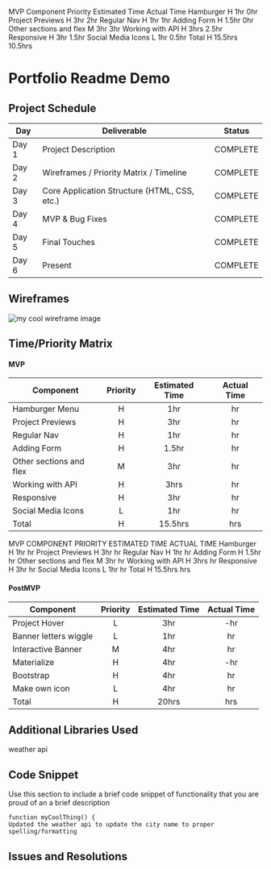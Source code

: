 MVP
Component				Priority	Estimated Time	Actual Time
Hamburger				H			1hr				0hr
Project Previews		H			3hr				2hr
Regular Nav				H			1hr				1hr
Adding Form				H			1.5hr			0hr
Other sections and flex	M			3hr				3hr
Working with API		H			3hrs			2.5hr
Responsive				H			3hr				1.5hr
Social Media Icons		L			1hr				0.5hr
Total					H			15.5hrs			10.5hrs


# Portfolio Readme Demo


## Project Schedule

|  Day | Deliverable | Status
|---|---| ---|
|Day 1| Project Description | COMPLETE
|Day 2| Wireframes / Priority Matrix / Timeline | COMPLETE
|Day 3| Core Application Structure (HTML, CSS, etc.) | COMPLETE
|Day 4| MVP & Bug Fixes | COMPLETE
|Day 5| Final Touches | COMPLETE
|Day 6| Present | COMPLETE

## Wireframes

![my cool wireframe image](/img/screenshot.png)

## Time/Priority Matrix 


#### MVP
| Component | Priority | Estimated Time | Actual Time |
| --- | :---: |  :---: | :---: | 
| Hamburger Menu | H | 1hr | hr |
| Project Previews | H | 3hr | hr |
| Regular Nav | H | 1hr | hr |  
| Adding Form | H | 1.5hr|  hr | 
| Other sections and flex| M | 3hr | hr|
| Working with API | H | 3hrs|  hr | 
| Responsive | H | 3hr | hr | hr |
| Social Media Icons | L | 1hr |  hr |
| Total | H | 15.5hrs| hrs |


MVP
COMPONENT				PRIORITY	ESTIMATED TIME		ACTUAL TIME
Hamburger				H			1hr	hr
Project Previews		H			3hr	hr
Regular Nav				H			1hr	hr
Adding Form				H			1.5hr	hr
Other sections and flex	M			3hr	hr
Working with API		H			3hrs	hr
Responsive				H			3hr	hr
Social Media Icons		L			1hr	hr
Total					H			15.5hrs	hrs


#### PostMVP
| Component | Priority | Estimated Time | Actual Time |
| --- | :---: |  :---: | :---: | 
| Project Hover | L | 3hr | -hr | hr |
| Banner letters wiggle | L | 1hr | hr |
| Interactive Banner | M | 4hr | hr |
| Materialize | H | 4hr | -hr | hr |
| Bootstrap | H | 4hr | hr |
| Make own icon | L | 4hr | hr |
| Total | H | 20hrs| hrs |


## Additional Libraries Used

 weather api

## Code Snippet

Use this section to include a brief code snippet of functionality that you are proud of an a brief description  

```
function myCoolThing() {
Updated the weather api to update the city name to proper spelling/formatting
```

## Issues and Resolutions

